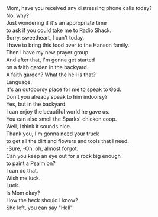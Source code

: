 
Mom, have you received any distressing phone calls today?　　  
No, why?　　  
Just wondering if it's an appropriate time　　  
to ask if you could take me to Radio Shack.　　  
Sorry. sweetheart, I can't today.　　  
I have to bring this food over to the Hanson family.　　  
Then I have my new prayer group.　　  
And after that, I'm gonna get started　　  
on a faith garden in the backyard.　　  
A faith garden? What the hell is that?　　  
Language.　　  
It's an outdoorsy place for me to speak to God.　　  
Don't you already speak to him indoorsy?　　  
Yes, but in the backyard.　　  
I can enjoy the beautiful world he gave us.　　  
You can also smell the Sparks' chicken coop.　　  
Well, I think it sounds nice.　　  
Thank you, I'm gonna need your truck　　  
to get all the dirt and flowers and tools that I need.　　  
-Sure, -Oh, oh, almost forgot.　　  
Can you keep an eye out for a rock big enough　　  
to paint a Psalm on?　　  
I can do that.　　  
Wish me luck.　　  
Luck.　　  
Is Mom okay?　　  
How the heck should I know?　　  
She left, you can say "Hell".　　  

